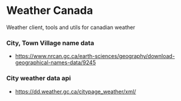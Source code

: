 # Weather Canada

Weather client, tools and utils for canadian weather


### City, Town Village name data 

* https://www.nrcan.gc.ca/earth-sciences/geography/download-geographical-names-data/9245


### City weather data api

* https://dd.weather.gc.ca/citypage_weather/xml/

